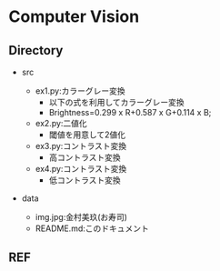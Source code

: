 # Computer Vision 

## Directory
- src
    - ex1.py:カラーグレー変換
        - 以下の式を利用してカラーグレー変換
        - Brightness=0.299 x R+0.587 x G+0.114 x B;
    - ex2.py:二値化
        - 閾値を用意して2値化
    - ex3.py:コントラスト変換
        - 高コントラスト変換
    - ex4.py:コントラスト変換
        - 低コントラスト変換

- data
    - img.jpg:金村美玖(お寿司)
    - README.md:このドキュメント
## REF
